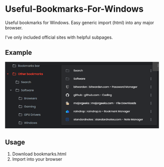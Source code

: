 # Useful-Bookmarks-For-Windows
Useful bookmarks for Windows. Easy generic import (html) into any major browser.

I've only included official sites with helpful subpages.

## Example

![Example](https://github.com/hl2guide/Useful-Bookmarks-For-Windows/blob/main/screenshot.PNG?raw=true "Example")

## Usage

1. Download bookmarks.html
2. Import into your browser
